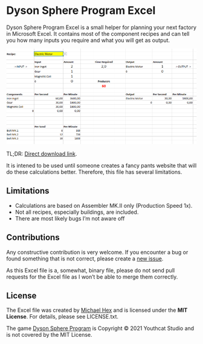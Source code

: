 # Dyson Sphere Program Excel

Dyson Sphere Program Excel is a small helper for planning your next factory in Microsoft Excel. It contains most of the component recipes and can tell you how many inputs you require and what you will get as output.

![Screenshot 1](https://github.com/texhex/dspxl/raw/main/dspxl_screen1.png)

TL;DR: [Direct download link](https://github.com/texhex/dspxl/raw/main/DSPXL_v0.6.xlsx).

It is intened to be used until someone creates a fancy pants website that will do these calculations better. Therefore, this file has several limitations.

## Limitations

* Calculations are based on Assembler MK.II only (Production Speed 1x).
* Not all recipes, especially buildings, are included.
* There are most likely bugs I’m not aware off

## Contributions

Any constructive contribution is very welcome. If you encounter a bug or found something that is not correct, please create a [new issue](https://github.com/texhex/dspxl/issues/new).

As this Excel file is a, somewhat, binary file, please do not send pull requests for the Excel file as I won’t be able to merge them correctly.

## License

The Excel file was created by [Michael Hex](http://www.texhex.info/) and is licensed under the **MIT License**. For details, please see LICENSE.txt.

The game [Dyson Sphere Program](https://store.steampowered.com/app/1366540/Dyson_Sphere_Program/) is Copyright © 2021 Youthcat Studio and is not covered by the MIT License.
